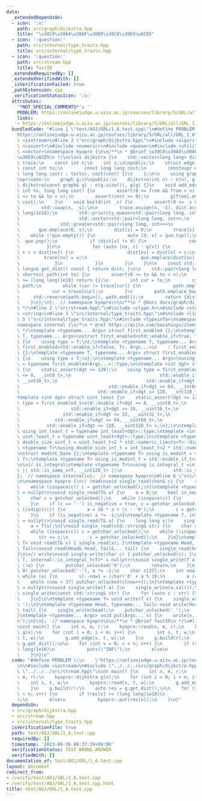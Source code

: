 ```yaml
---
data:
  _extendedDependsOn:
  - icon: ':x:'
    path: src/graph/dijkstra.hpp
    title: "\u30C0\u30A4\u30AF\u30B9\u30C8\u30E9\u6CD5"
  - icon: ':question:'
    path: src/internal/type_traits.hpp
    title: src/internal/type_traits.hpp
  - icon: ':question:'
    path: src/stream.hpp
    title: fastIO
  _extendedRequiredBy: []
  _extendedVerifiedWith: []
  _isVerificationFailed: true
  _pathExtension: cpp
  _verificationStatusIcon: ':x:'
  attributes:
    '*NOT_SPECIAL_COMMENTS*': ''
    PROBLEM: https://onlinejudge.u-aizu.ac.jp/courses/library/5/GRL/all/GRL_1_A
    links:
    - https://onlinejudge.u-aizu.ac.jp/courses/library/5/GRL/all/GRL_1_A
  bundledCode: "#line 1 \"test/AOJ/GRL/1_A.test.cpp\"\n#define PROBLEM \\\n    \"\
    https://onlinejudge.u-aizu.ac.jp/courses/library/5/GRL/all/GRL_1_A\"\n\n#include\
    \ <iostream>\n#line 2 \"src/graph/dijkstra.hpp\"\n#include <algorithm>\n#include\
    \ <cassert>\n#include <numeric>\n#include <queue>\n#include <utility>\n#include\
    \ <vector>\nnamespace kyopro {\n\n/**\n * @brief \u30C0\u30A4\u30AF\u30B9\u30C8\
    \u30E9\u6CD5\n */\nclass dijkstra {\n    std::vector<long long> dist;\n    std::vector<int>\
    \ trace;\n    const int n;\n    int s;\n\npublic:\n    struct edge {\n       \
    \ const int to;\n        const long long cost;\n        constexpr edge(int to,\
    \ long long cost) : to(to), cost(cost) {}\n    };\n\n    using graph = std::vector<std::vector<edge>>;\n\
    \nprivate:\n    graph g;\n\npublic:\n    dijkstra(int n) : n(n), g(n) {}\n   \
    \ dijkstra(const graph& g) : n(g.size()), g(g) {}\n    void add_edge(int from,\
    \ int to, long long cost) {\n        assert(0 <= from && from < n);\n        assert(0\
    \ <= to && to < n);\n        assert(cost >= 0);\n        g[from].emplace_back(to,\
    \ cost);\n    }\n    void build(int _s) {\n        assert(0 <= _s && _s < n);\n\
    \        std::swap(s, _s);\n\n        trace.assign(n, -1), dist.assign(n, (long\
    \ long)1e18);\n        std::priority_queue<std::pair<long long, int>,\n      \
    \                      std::vector<std::pair<long long, int>>,\n             \
    \               std::greater<std::pair<long long, int>>>\n            que;\n \
    \       que.emplace(0, s);\n        dist[s] = 0;\n        trace[s] = s;\n    \
    \    while (!que.empty()) {\n            auto [d, v] = que.top();\n          \
    \  que.pop();\n            if (dist[v] != d) {\n                continue;\n  \
    \          }\n\n            for (auto [nv, c] : g[v]) {\n                if (dist[v]\
    \ + c < dist[nv]) {\n                    dist[nv] = dist[v] + c;\n           \
    \         trace[nv] = v;\n                    que.emplace(dist[nv], nv);\n   \
    \             }\n            }\n        }\n    }\n\n    const std::vector<long\
    \ long>& get_dist() const { return dist; }\n\n    std::pair<long long, std::vector<int>>\
    \ shortest_path(int to) {\n        assert(0 <= to && to < n);\n        if (dist[to]\
    \ >= (long long)1e18) return {};\n        int cur = to;\n        std::vector<int>\
    \ path;\n        while (cur != trace[cur]) {\n            path.emplace_back(cur);\n\
    \            cur = trace[cur];\n        }\n        path.emplace_back(s);\n   \
    \     std::reverse(path.begin(), path.end());\n        return {dist[to], path};\n\
    \    }\n};\n};  // namespace kyopro\n\n/**\n * @docs docs/graph/dijkstra.md\n\
    \ */\n#line 2 \"src/stream.hpp\"\n#include <ctype.h>\n#include <stdio.h>\n#include\
    \ <string>\n#line 3 \"src/internal/type_traits.hpp\"\n#include <limits>\n#line\
    \ 5 \"src/internal/type_traits.hpp\"\n#include <typeinfo>\nnamespace kyopro {\n\
    namespace internal {\n/*\n * @ref https://qiita.com/kazatsuyu/items/f8c3b304e7f8b35263d8\n\
    \ */\ntemplate <typename... Args> struct first_enabled {};\n\ntemplate <typename\
    \ T, typename... Args>\nstruct first_enabled<std::enable_if<true, T>, Args...>\
    \ {\n    using type = T;\n};\ntemplate <typename T, typename... Args>\nstruct\
    \ first_enabled<std::enable_if<false, T>, Args...>\n    : first_enabled<Args...>\
    \ {};\ntemplate <typename T, typename... Args> struct first_enabled<T, Args...>\
    \ {\n    using type = T;\n};\n\ntemplate <typename... Args>\nusing first_enabled_t\
    \ = typename first_enabled<Args...>::type;\n\ntemplate <int dgt> struct int_least\
    \ {\n    static_assert(dgt <= 128);\n    using type = first_enabled_t<std::enable_if<dgt\
    \ <= 8, __int8_t>,\n                                 std::enable_if<dgt <= 16,\
    \ __int16_t>,\n                                 std::enable_if<dgt <= 32, __int32_t>,\n\
    \                                 std::enable_if<dgt <= 64, __int64_t>,\n    \
    \                             std::enable_if<dgt <= 128, __int128_t> >;\n};\n\
    template <int dgt> struct uint_least {\n    static_assert(dgt <= 128);\n    using\
    \ type = first_enabled_t<std::enable_if<dgt <= 8, __uint8_t>,\n              \
    \                   std::enable_if<dgt <= 16, __uint16_t>,\n                 \
    \                std::enable_if<dgt <= 32, __uint32_t>,\n                    \
    \             std::enable_if<dgt <= 64, __uint64_t>,\n                       \
    \          std::enable_if<dgt <= 128, __uint128_t> >;\n};\n\ntemplate <int dgt>\
    \ using int_least_t = typename int_least<dgt>::type;\ntemplate <int dgt> using\
    \ uint_least_t = typename uint_least<dgt>::type;\n\ntemplate <typename T>\nusing\
    \ double_size_uint_t = uint_least_t<2 * std::numeric_limits<T>::digits>;\n\ntemplate\
    \ <typename T>\nusing double_size_int_t = int_least_t<2 * std::numeric_limits<T>::digits>;\n\
    \nstruct modint_base {};\ntemplate <typename T> using is_modint = std::is_base_of<modint_base,\
    \ T>;\ntemplate <typename T> using is_modint_t = std::enable_if_t<is_modint<T>::value>;\n\
    \n\n// is_integral\ntemplate <typename T>\nusing is_integral_t =\n    std::enable_if_t<std::is_integral_v<T>\
    \ || std::is_same_v<T, __int128_t> ||\n                   std::is_same_v<T, __uint128_t>>;\n\
    };  // namespace internal\n};  // namespace kyopro\n#line 6 \"src/stream.hpp\"\
    \n\nnamespace kyopro {\n// read\nvoid single_read(char& c) {\n    c = getchar_unlocked();\n\
    \    while (isspace(c)) c = getchar_unlocked();\n}\ntemplate <typename T, internal::is_integral_t<T>*\
    \ = nullptr>\nvoid single_read(T& a) {\n    a = 0;\n    bool is_negative = false;\n\
    \    char c = getchar_unlocked();\n    while (isspace(c)) {\n        c = getchar_unlocked();\n\
    \    }\n    if (c == '-') is_negative = true, c = getchar_unlocked();\n    while\
    \ (isdigit(c)) {\n        a = 10 * a + (c - '0');\n        c = getchar_unlocked();\n\
    \    }\n    if (is_negative) a *= -1;\n}\ntemplate <typename T, internal::is_modint_t<T>*\
    \ = nullptr>\nvoid single_read(T& a) {\n    long long x;\n    single_read(x);\n\
    \    a = T(x);\n}\nvoid single_read(std::string& str) {\n    char c = getchar_unlocked();\n\
    \    while (isspace(c)) c = getchar_unlocked();\n    while (!isspace(c)) {\n \
    \       str += c;\n        c = getchar_unlocked();\n    }\n}\ntemplate <typename\
    \ T> void read(T& x) { single_read(x); }\ntemplate <typename Head, typename...\
    \ Tail>\nvoid read(Head& head, Tail&... tail) {\n    single_read(head), read(tail...);\n\
    }\n\n// write\nvoid single_write(char c) { putchar_unlocked(c); }\ntemplate <typename\
    \ T, internal::is_integral_t<T>* = nullptr>\nvoid single_write(T a) {\n    if\
    \ (!a) {\n        putchar_unlocked('0');\n        return;\n    }\n    if (a <\
    \ 0) putchar_unlocked('-'), a *= -1;\n    char s[37];\n    int now = 37;\n   \
    \ while (a) {\n        s[--now] = (char)'0' + a % 10;\n        a /= 10;\n    }\n\
    \    while (now < 37) putchar_unlocked(s[now++]);\n}\ntemplate <typename T, internal::is_modint_t<T>*\
    \ = nullptr>\nvoid single_write(T a) {\n    single_write(a.val());\n}\n\nvoid\
    \ single_write(const std::string& str) {\n    for (auto c : str) {\n        putchar_unlocked(c);\n\
    \    }\n}\n\ntemplate <typename T> void write(T x) {\n    single_write(x), putchar_unlocked('\
    \ ');\n}\ntemplate <typename Head, typename... Tail> void write(Head head, Tail...\
    \ tail) {\n    single_write(head);\n    putchar_unlocked(' ');\n    write(tail...);\n\
    }\ntemplate <typename... Args> void put(Args... x) {\n    write(x...);\n    putchar_unlocked('\\\
    n');\n}\n};  // namespace kyopro\n\n/**\n * @brief fastIO\n */\n#line 7 \"test/AOJ/GRL/1_A.test.cpp\"\
    \nint main() {\n    int n, m, r;\n    kyopro::read(n, m, r);\n    kyopro::dijkstra\
    \ g(n);\n    for (int i = 0; i < m; i++) {\n        int s, t, w;\n        kyopro::read(s,\
    \ t, w);\n        g.add_edge(s, t, w);\n    }\n    g.build(r);\n    auto res =\
    \ g.get_dist();\n\n    for (int v = 0; v < n; v++) {\n        if (res[v] >= (long\
    \ long)1e18)\n            puts(\"INF\");\n        else\n            kyopro::put(res[v]);\n\
    \    }\n}\n"
  code: "#define PROBLEM \\\n    \"https://onlinejudge.u-aizu.ac.jp/courses/library/5/GRL/all/GRL_1_A\"\
    \n\n#include <iostream>\n#include \"../../../src/graph/dijkstra.hpp\"\n#include\
    \ \"../../../src/stream.hpp\"\nint main() {\n    int n, m, r;\n    kyopro::read(n,\
    \ m, r);\n    kyopro::dijkstra g(n);\n    for (int i = 0; i < m; i++) {\n    \
    \    int s, t, w;\n        kyopro::read(s, t, w);\n        g.add_edge(s, t, w);\n\
    \    }\n    g.build(r);\n    auto res = g.get_dist();\n\n    for (int v = 0; v\
    \ < n; v++) {\n        if (res[v] >= (long long)1e18)\n            puts(\"INF\"\
    );\n        else\n            kyopro::put(res[v]);\n    }\n}"
  dependsOn:
  - src/graph/dijkstra.hpp
  - src/stream.hpp
  - src/internal/type_traits.hpp
  isVerificationFile: true
  path: test/AOJ/GRL/1_A.test.cpp
  requiredBy: []
  timestamp: '2023-09-26 08:37:39+09:00'
  verificationStatus: TEST_WRONG_ANSWER
  verifiedWith: []
documentation_of: test/AOJ/GRL/1_A.test.cpp
layout: document
redirect_from:
- /verify/test/AOJ/GRL/1_A.test.cpp
- /verify/test/AOJ/GRL/1_A.test.cpp.html
title: test/AOJ/GRL/1_A.test.cpp
---
```

